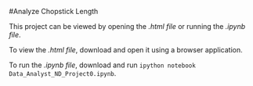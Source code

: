 #Analyze Chopstick Length

This project can be viewed by opening the *.html file* or running the *.ipynb file*.

To view the *.html file*, download and open it using a browser application.

To run the *.ipynb file*, download and run `ipython notebook Data_Analyst_ND_Project0.ipynb`.